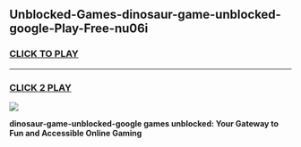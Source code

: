 
## Unblocked-Games-dinosaur-game-unblocked-google-Play-Free-nu06i
<h3>
<a href="https://premium76.site?title=dinosaur-game-unblocked-google&ref=20A">CLICK TO PLAY</a></h3>
<hr>

<h3>
<a href="https://premium76.site?title=dinosaur-game-unblocked-google&ref=20A">CLICK 2 PLAY</a>
  
</h3>

<a href="https://premium76.site?title=dinosaur-game-unblocked-google&ref=20A"><img src="https://clearcache.store/games.png"></a>


**dinosaur-game-unblocked-google games unblocked: Your Gateway to Fun and Accessible Online Gaming**
